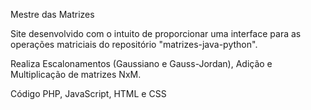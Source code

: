 Mestre das Matrizes

Site desenvolvido com o intuito de proporcionar uma interface para as operações matriciais do repositório "matrizes-java-python".

Realiza Escalonamentos (Gaussiano e Gauss-Jordan), Adição  e Multiplicação de matrizes NxM.

Código PHP, JavaScript, HTML e CSS
